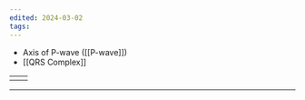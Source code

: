 ```yaml
---
edited: 2024-03-02
tags:
---
```

- Axis of P-wave ([[P-wave]])
- [[QRS Complex]] 


|     |     |
| --- | --- |
|     |     |


---
